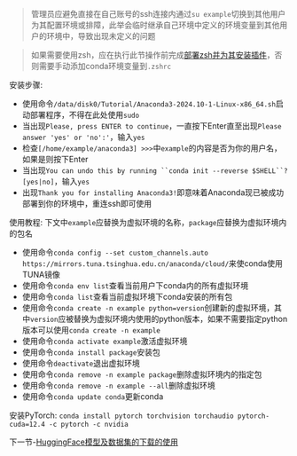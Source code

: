 > 管理员应避免直接在自己账号的ssh连接内通过`su example`切换到其他用户为其配置环境或排障，此举会临时继承自己环境中定义的环境变量到其他用户的环境中，导致出现未定义的问题

> 如果需要使用zsh，应在执行此节操作前完成[部署zsh并为其安装插件](https://github.com/alkalimc/H100-Server-Guidebook/blob/main/chapter/general/zsh.md)，否则需要手动添加conda环境变量到`.zshrc`

安装步骤:
* 使用命令`/data/disk0/Tutorial/Anaconda3-2024.10-1-Linux-x86_64.sh`启动部署程序，不得在此处使用`sudo`
* 当出现`Please, press ENTER to continue`，一直按下Enter直至出现`Please answer 'yes' or 'no':'`，输入`yes`
* 检查`[/home/example/anaconda3] >>>`中`example`的内容是否为你的用户名，如果是则按下Enter
* 当出现`You can undo this by running ``conda init --reverse $SHELL``? [yes|no]`，输入`yes`
* 出现`Thank you for installing Anaconda3!`即意味着Anaconda现已被成功部署到你的环境中，重连ssh即可使用

使用教程:
下文中`example`应替换为虚拟环境的名称，`package`应替换为虚拟环境内的包名

* 使用命令`conda config --set custom_channels.auto https://mirrors.tuna.tsinghua.edu.cn/anaconda/cloud/`来使conda使用TUNA镜像
* 使用命令`conda env list`查看当前用户下conda内的所有虚拟环境
* 使用命令`conda list`查看当前虚拟环境下conda安装的所有包
* 使用命令`conda create -n example python=version`创建新的虚拟环境，其中`version`应被替换为虚拟环境内使用的python版本，如果不需要指定python版本可以使用`conda create -n example`
* 使用命令`conda activate example`激活虚拟环境
* 使用命令`conda install package`安装包
* 使用命令`deactivate`退出虚拟环境
* 使用命令`conda remove -n example package`删除虚拟环境内的指定包
* 使用命令`conda remove -n example --all`删除虚拟环境
* 使用命令`conda update conda`更新conda

安装PyTorch: `conda install pytorch torchvision torchaudio pytorch-cuda=12.4 -c pytorch -c nvidia`

下一节-[HuggingFace模型及数据集的下载的使用](https://github.com/alkalimc/H100-Server-Guidebook/blob/main/chapter/general/huggingface.md)